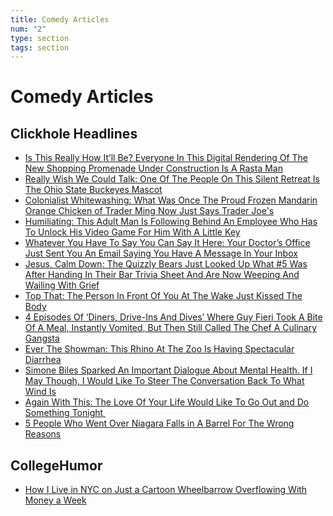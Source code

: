 ```yaml
---
title: Comedy Articles
num: "2"
type: section
tags: section
---
```

# Comedy Articles

## Clickhole Headlines

* [Is This Really How It’ll Be? Everyone In This Digital Rendering Of The New Shopping Promenade Under Construction Is A Rasta Man](https://clickhole.com/is-this-really-how-itll-be-everyone-in-this-digital-rendering-of-the-new-shopping-promenade-under-construction-is-a-rasta-man/)
* [Really Wish We Could Talk: One Of The People On This Silent Retreat Is The Ohio State Buckeyes Mascot](https://clickhole.com/really-wish-we-could-talk-one-of-the-people-on-this-silent-retreat-is-the-ohio-state-buckeyes-mascot/)
* [Colonialist Whitewashing: What Was Once The Proud Frozen Mandarin Orange Chicken of Trader Ming Now Just Says Trader Joe's](https://clickhole.com/colonialist-whitewashing-what-was-once-the-proud-frozen-mandarin-orange-chicken-of-trader-ming-now-just-says-trader-joes/)
* [](https://clickhole.com/colonialist-whitewashing-what-was-once-the-proud-frozen-mandarin-orange-chicken-of-trader-ming-now-just-says-trader-joes/)[Humiliating: This Adult Man Is Following Behind An Employee Who Has To Unlock His Video Game For Him With A Little Key](https://clickhole.com/humiliating-this-adult-man-is-following-behind-an-employee-who-has-to-unlock-his-video-game-for-him-with-a-little-key/)
* [Whatever You Have To Say You Can Say It Here: Your Doctor’s Office Just Sent You An Email Saying You Have A Message In Your Inbox](<*  https://clickhole.com/whatever-you-have-to-say-you-can-say-it-here-your-doctors-office-just-sent-you-an-email-saying-you-have-a-message-in-your-inbox/>)
* [Jesus, Calm Down: The Quizzly Bears Just Looked Up What #5 Was After Handing In Their Bar Trivia Sheet And Are Now Weeping And Wailing With Grief](https://clickhole.com/jesus-calm-down-the-quizzly-bears-just-looked-up-what-5-was-after-handing-in-their-bar-trivia-sheet-and-are-now-weeping-and-wailing-with-grief/)
* [Top That: The Person In Front Of You At The Wake Just Kissed The Body](https://clickhole.com/top-that-the-person-in-front-of-you-at-the-wake-just-kissed-the-body/)
* [](https://clickhole.com/5-people-who-went-over-niagara-falls-in-a-barrel-for-the-wrong-reasons/)[4 Episodes Of ‘Diners, Drive-Ins And Dives’ Where Guy Fieri Took A Bite Of A Meal, Instantly Vomited, But Then Still Called The Chef A Culinary Gangsta](https://clickhole.com/4-episodes-of-diners-drive-ins-and-dives-where-guy-fieri-took-a-bite-of-a-meal-instantly-vomited-but-then-still-called-the-chef-a-culinary-gangsta/)
* [Ever The Showman: This Rhino At The Zoo Is Having Spectacular Diarrhea](https://clickhole.com/ever-the-showman-this-rhino-at-the-zoo-is-having-spectacular-diarrhea/)
* [Simone Biles Sparked An Important Dialogue About Mental Health. If I May Though, I Would Like To Stee](https://clickhole.com/simone-biles-sparked-an-important-dialogue-about-mental-health-if-i-may-though-i-would-like-to-steer-the-conversation-back-to-what-wind-is/)[r The Conversation Back To What Wind Is](https://clickhole.com/simone-biles-sparked-an-important-dialogue-about-mental-health-if-i-may-though-i-would-like-to-steer-the-conversation-back-to-what-wind-is/)
* [Again With This: The Love Of Your Life Would Like To Go Out and Do Something Tonight ](https://clickhole.com/again-with-this-the-love-of-your-life-would-like-to-go-out-and-do-something-tonight/)
* [5 People Who Went Over Niagara Falls in A Barrel For The Wrong Reasons](https://clickhole.com/5-people-who-went-over-niagara-falls-in-a-barrel-for-the-wrong-reasons/)

## **CollegeHumor**

* [How I Live in NYC on Just a Cartoon Wheelbarrow Overflowing With Money a Week ](https://web.archive.org/web/20200109040605if_/https://www.collegehumor.com/post/7057278/how-i-live-in-nyc-on-just-a-cartoon-wheelbarrow-overflowing-with-money-a-week)